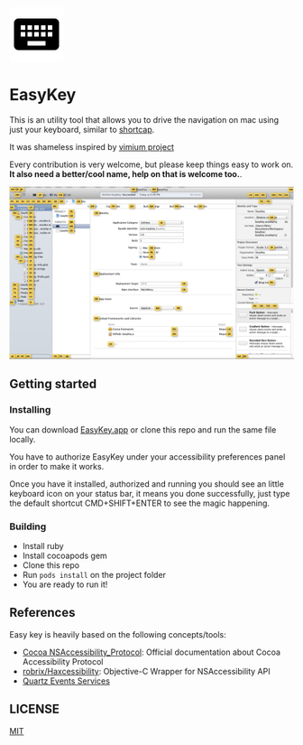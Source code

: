 ![XCode EasyKeys](EasyKey/Icons/ic_keyboard_128dp.png)

EasyKey
=====

This is an utility tool that allows you to drive the navigation on mac using just your keyboard, similar to [shortcap](//shortcatapp.com).

It was shameless inspired by [vimium project](http://vimium.github.io/)

Every contribution is very welcome, but please keep things easy to work on. **It also need a better/cool name, help on that is welcome too.**.

![XCode EasyKeys](thumb.png)


Getting started
-------------

### Installing

You can download [EasyKey.app](EasyKey/EasyKey.app) or clone this repo and run the same file locally.

You have to authorize EasyKey under your accessibility preferences panel in order to make it works.

Once you have it installed, authorized and running you should see an little keyboard icon on your status bar, it means you done successfully, just type the default shortcut CMD+SHIFT+ENTER to see the magic happening.


### Building

* Install ruby
* Install cocoapods gem
* Clone this repo
* Run ``pods install`` on the project folder
* You are ready to run it!


References
----------

Easy key is heavily based on the following concepts/tools:

* [Cocoa NSAccessibility_Protocol](//developer.apple.com/library/mac/documentation/Cocoa/Reference/ApplicationKit/Protocols/NSAccessibility_Protocol/index.html): Official documentation about Cocoa Accessibility Protocol
* [robrix/Haxcessibility](//github.com/robrix/Haxcessibility): Objective-C Wrapper for NSAccessibility API
* [Quartz Events Services](//developer.apple.com/library/mac/documentation/Carbon/Reference/QuartzEventServicesRef/index.html)

LICENSE
--------
[MIT](LICENSE)

